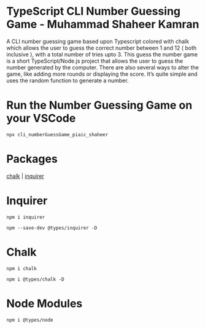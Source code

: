 # TypeScript CLI Number Guessing Game - Muhammad Shaheer Kamran

A CLI number guessing game based upon Typescript colored with chalk which allows the user to guess the correct number between 1 and 12 ( both inclusive ), with a total number of tries upto 3.
This guess the number game is a short TypeScript/Node.js project 
that allows the user to guess the number generated by the computer. 
There are also several ways to alter the game, 
like adding more rounds or displaying the score. 
It’s quite simple and uses the random function to generate a number.

# Run the Number Guessing Game on your  VSCode 

```
npx cli_numberGuessGame_piaic_shaheer
```

# Packages

[chalk](https://github.com/chalk/chalk) | 
[inquirer](https://github.com/SBoudrias/Inquirer.js)

# Inquirer

```
npm i inquirer
```
```
npm --save-dev @types/inquirer -D
```

# Chalk
```
npm i chalk
```
```
npm i @types/chalk -D
```

# Node Modules
```
npm i @types/node
```
